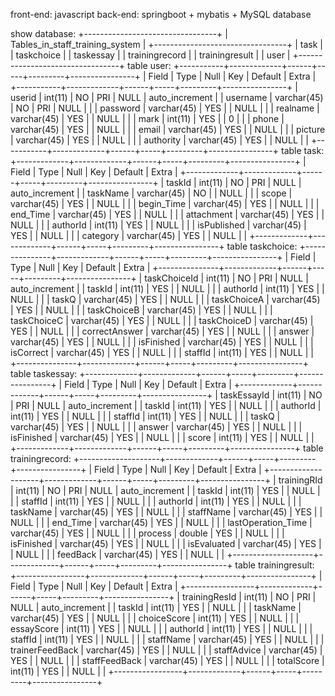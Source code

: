 front-end: javascript
back-end: springboot + mybatis + MySQL database

show database:
+---------------------------------+
| Tables_in_staff_training_system |
+---------------------------------+
| task                            |
| taskchoice                      |
| taskessay                       |
| trainingrecord                  |
| trainingresult                  |
| user                            |
+---------------------------------+
table user:
+-----------+-------------+------+-----+---------+----------------+
| Field     | Type        | Null | Key | Default | Extra          |
+-----------+-------------+------+-----+---------+----------------+
| userid    | int(11)     | NO   | PRI | NULL    | auto_increment |
| username  | varchar(45) | NO   | PRI | NULL    |                |
| password  | varchar(45) | YES  |     | NULL    |                |
| realname  | varchar(45) | YES  |     | NULL    |                |
| mark      | int(11)     | YES  |     | 0       |                |
| phone     | varchar(45) | YES  |     | NULL    |                |
| email     | varchar(45) | YES  |     | NULL    |                |
| picture   | varchar(45) | YES  |     | NULL    |                |
| authority | varchar(45) | YES  |     | NULL    |                |
+-----------+-------------+------+-----+---------+----------------+
table task:
+-------------+-------------+------+-----+---------+----------------+
| Field       | Type        | Null | Key | Default | Extra          |
+-------------+-------------+------+-----+---------+----------------+
| taskId      | int(11)     | NO   | PRI | NULL    | auto_increment |
| taskName    | varchar(45) | NO   |     | NULL    |                |
| scope       | varchar(45) | YES  |     | NULL    |                |
| begin_Time  | varchar(45) | YES  |     | NULL    |                |
| end_Time    | varchar(45) | YES  |     | NULL    |                |
| attachment  | varchar(45) | YES  |     | NULL    |                |
| authorId    | int(11)     | YES  |     | NULL    |                |
| isPublished | varchar(45) | YES  |     | NULL    |                |
| category    | varchar(45) | YES  |     | NULL    |                |
+-------------+-------------+------+-----+---------+----------------+
table taskchoice:
+---------------+-------------+------+-----+---------+----------------+
| Field         | Type        | Null | Key | Default | Extra          |
+---------------+-------------+------+-----+---------+----------------+
| taskChoiceId  | int(11)     | NO   | PRI | NULL    | auto_increment |
| taskId        | int(11)     | YES  |     | NULL    |                |
| authorId      | int(11)     | YES  |     | NULL    |                |
| taskQ         | varchar(45) | YES  |     | NULL    |                |
| taskChoiceA   | varchar(45) | YES  |     | NULL    |                |
| taskChoiceB   | varchar(45) | YES  |     | NULL    |                |
| taskChoiceC   | varchar(45) | YES  |     | NULL    |                |
| taskChoiceD   | varchar(45) | YES  |     | NULL    |                |
| correctAnswer | varchar(45) | YES  |     | NULL    |                |
| answer        | varchar(45) | YES  |     | NULL    |                |
| isFinished    | varchar(45) | YES  |     | NULL    |                |
| isCorrect     | varchar(45) | YES  |     | NULL    |                |
| staffId       | int(11)     | YES  |     | NULL    |                |
+---------------+-------------+------+-----+---------+----------------+
table taskessay:
+-------------+-------------+------+-----+---------+----------------+
| Field       | Type        | Null | Key | Default | Extra          |
+-------------+-------------+------+-----+---------+----------------+
| taskEssayId | int(11)     | NO   | PRI | NULL    | auto_increment |
| taskId      | int(11)     | YES  |     | NULL    |                |
| authorId    | int(11)     | YES  |     | NULL    |                |
| staffId     | int(11)     | YES  |     | NULL    |                |
| taskQ       | varchar(45) | YES  |     | NULL    |                |
| answer      | varchar(45) | YES  |     | NULL    |                |
| isFinished  | varchar(45) | YES  |     | NULL    |                |
| score       | int(11)     | YES  |     | NULL    |                |
+-------------+-------------+------+-----+---------+----------------+
table trainingrecord:
+--------------------+-------------+------+-----+---------+----------------+
| Field              | Type        | Null | Key | Default | Extra          |
+--------------------+-------------+------+-----+---------+----------------+
| trainingRId        | int(11)     | NO   | PRI | NULL    | auto_increment |
| taskId             | int(11)     | YES  |     | NULL    |                |
| staffId            | int(11)     | YES  |     | NULL    |                |
| authorId           | int(11)     | YES  |     | NULL    |                |
| taskName           | varchar(45) | YES  |     | NULL    |                |
| staffName          | varchar(45) | YES  |     | NULL    |                |
| end_Time           | varchar(45) | YES  |     | NULL    |                |
| lastOperation_Time | varchar(45) | YES  |     | NULL    |                |
| process            | double      | YES  |     | NULL    |                |
| isFinished         | varchar(45) | YES  |     | NULL    |                |
| isEvaluated        | varchar(45) | YES  |     | NULL    |                |
| feedBack           | varchar(45) | YES  |     | NULL    |                |
+--------------------+-------------+------+-----+---------+----------------+
table trainingresult:
+-----------------+-------------+------+-----+---------+----------------+
| Field           | Type        | Null | Key | Default | Extra          |
+-----------------+-------------+------+-----+---------+----------------+
| trainingResId   | int(11)     | NO   | PRI | NULL    | auto_increment |
| taskId          | int(11)     | YES  |     | NULL    |                |
| taskName        | varchar(45) | YES  |     | NULL    |                |
| choiceScore     | int(11)     | YES  |     | NULL    |                |
| essayScore      | int(11)     | YES  |     | NULL    |                |
| authorId        | int(11)     | YES  |     | NULL    |                |
| staffId         | int(11)     | YES  |     | NULL    |                |
| staffName       | varchar(45) | YES  |     | NULL    |                |
| trainerFeedBack | varchar(45) | YES  |     | NULL    |                |
| staffAdvice     | varchar(45) | YES  |     | NULL    |                |
| staffFeedBack   | varchar(45) | YES  |     | NULL    |                |
| totalScore      | int(11)     | YES  |     | NULL    |                |
+-----------------+-------------+------+-----+---------+----------------+
